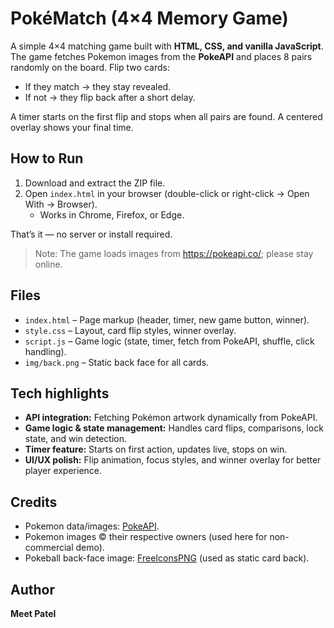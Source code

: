 # PokéMatch (4×4 Memory Game)

A simple 4×4 matching game built with **HTML, CSS, and vanilla JavaScript**. The game fetches Pokemon images from the **PokeAPI** and places 8 pairs randomly on the board. Flip two cards:
- If they match → they stay revealed.
- If not → they flip back after a short delay.

A timer starts on the first flip and stops when all pairs are found. A centered overlay shows your final time.

## How to Run

1. Download and extract the ZIP file.  
2. Open `index.html` in your browser (double-click or right-click → Open With → Browser).  
   - Works in Chrome, Firefox, or Edge.  

That’s it — no server or install required.
> Note: The game loads images from https://pokeapi.co/; please stay online.

## Files
- `index.html` – Page markup (header, timer, new game button, winner).
- `style.css` – Layout, card flip styles, winner overlay.
- `script.js` – Game logic (state, timer, fetch from PokeAPI, shuffle, click handling).
- `img/back.png` – Static back face for all cards.

## Tech highlights
- **API integration:** Fetching Pokémon artwork dynamically from PokeAPI.  
- **Game logic & state management:** Handles card flips, comparisons, lock state, and win detection.  
- **Timer feature:** Starts on first action, updates live, stops on win.  
- **UI/UX polish:** Flip animation, focus styles, and winner overlay for better player experience.  


## Credits
- Pokemon data/images: [PokeAPI](https://pokeapi.co/).  
- Pokemon images © their respective owners (used here for non-commercial demo).  
- Pokeball back-face image: [FreeIconsPNG](https://www.freeiconspng.com/img/23461) (used as static card back).

## Author
**Meet Patel**
